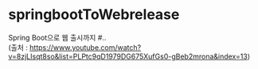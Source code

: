 # springbootToWebrelease

Spring Boot으로 웹 출시까지 #.. <br>
(출처 : https://www.youtube.com/watch?v=8zjLIsqt8so&list=PLPtc9qD1979DG675XufGs0-gBeb2mrona&index=13)
